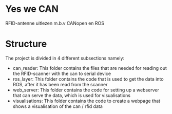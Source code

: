 # Yes we CAN
RFID-antenne uitlezen m.b.v CANopen en ROS


# Structure
The project is divided in 4 different subsections namely:
- can_reader: This folder contains the files that are needed for reading out the RFID-scanner with the can to serial device
- ros_layer: This folder contains the code that is used to get the data into ROS, after it has been read from the scanner
- web_server: This folder contains the code for setting up a webserver that can serve the data, which is used for visualisations
- visualisations: This folder contains the code to create a webpage that shows a visualisation of the can / rfid data
